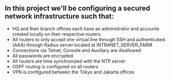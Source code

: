 ## In this project we'll be configuring a secured network infrastructure such that:
* HQ and their branch offices each have an administrator and accounts created locally on their respective routers.
* All routers to only accept one virtual line through SSH and authenticated (AAA) through Radius server located at INTRANET_SERVER_FARM
* Connections via Telnet, Console and Auxiliary are disallowed
* All passwords are encrypted
* All routers are time synchronized with the NTP server
* OSPF routing is configured on all routers
* VPN is configured between the Tokyo and Jakarta offices
